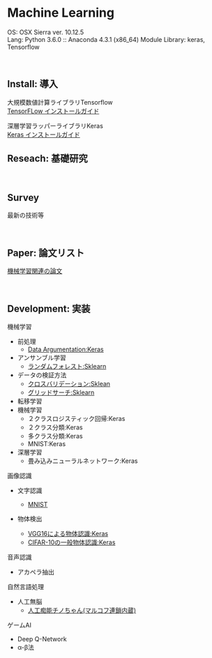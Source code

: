 # Machine Learning

OS: OSX Sierra ver. 10.12.5<br>
Lang: Python 3.6.0 :: Anaconda 4.3.1 (x86_64)
Module Library: keras, Tensorflow<br>

<br>

## Install: 導入<br>

大規模数値計算ライブラリTensorflow<br>
[TensorFLow インストールガイド](https://github.com/xxxHAL/machine-learning/tree/master/install/install-tensorflow)

深層学習ラッパーライブラリKeras<br>
[Keras インストールガイド](https://github.com/xxxHAL/machine-learning/tree/master/install/install-keras)

## Reseach: 基礎研究<br>

<br>

## Survey<br>

最新の技術等<br>


<br>

## Paper: 論文リスト<br>

[機械学習関連の論文]()<br>

<br>


## Development: 実装<br>

機械学習
- 前処理<br>
    - [Data Argumentation:Keras](https://github.com/xxxHAL/data-argumentation)
- アンサンブル学習
    - [ランダムフォレスト:Sklearn](https://github.com/xxxHAL/machine-learning/tree/master/random-forest)
- データの検証方法
    - [クロスバリデーション:Sklean](https://github.com/xxxHAL/machine-learning/tree/master/verification/cross-validation)
    - [グリッドサーチ:Sklearn](https://github.com/xxxHAL/machine-learning/tree/master/verification/grid-search)
- 転移学習
- 機械学習
    - ２クラスロジスティック回帰:Keras
    - ２クラス分類:Keras
    - 多クラス分類:Keras
    - MNIST:Keras
- 深層学習
    - 畳み込みニューラルネットワーク:Keras

画像認識
- 文字認識<br>
    - [MNIST](https://github.com/xxxHAL/machine-learning/tree/master/keras)<br>
- 物体検出<br>

    - [VGG16による物体認識:Keras](https://github.com/xxxHAL/vgg16)<br>
    - [CIFAR-10の一般物体認識:Keras]()

音声認識
- アカペラ抽出

自然言語処理
- 人工無脳<br>
    - [人工痴能チノちゃん(マルコフ連鎖内蔵)](https://github.com/whitetokyo/r-d/tree/master/machine-learning/nobrain-chino)

ゲームAI
- Deep Q-Network
- α-β法




